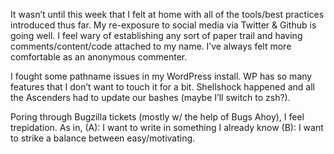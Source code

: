 It wasn’t until this week that I felt at home with all of the tools/best practices introduced thus far. My re-exposure to social media via Twitter & Github is going well. I feel wary of establishing any sort of paper trail and having comments/content/code attached to my name. I’ve always felt more comfortable as an anonymous commenter.

I fought some pathname issues in my WordPress install. WP has so many features that I don’t want to touch it for a bit. Shellshock happened and all the Ascenders had to update our bashes (maybe I’ll switch to zsh?).

Poring through Bugzilla tickets (mostly w/ the help of Bugs Ahoy), I feel trepidation. As in, (A): I want to write in something I already know (B): I want to strike a balance between easy/motivating.
